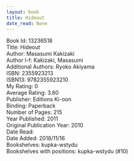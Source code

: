 ```yaml
---
layout: book
title: Hideout
date_read: None
---
```


Book Id: 13236518<br />
Title: Hideout<br />
Author: Masasumi Kakizaki<br />
Author l-f: Kakizaki, Masasumi<br />
Additional Authors: Ryoko Akiyama<br />
ISBN: 2355923213<br />
ISBN13: 9782355923210<br />
My Rating: 0<br />
Average Rating: 3.60<br />
Publisher: Editions Ki-oon<br />
Binding: Paperback<br />
Number of Pages: 215<br />
Year Published: 2011<br />
Original Publication Year: 2010<br />
Date Read: <br />
Date Added: 2018/11/16<br />
Bookshelves: kupka-wstydu<br />
Bookshelves with positions: kupka-wstydu (#10)<br />

